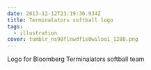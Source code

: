 ```yaml
---
date: 2013-12-12T23:19:36.934Z
title: Terminalators softball logo
tags:
  - illustration
cover: tumblr_ns98flnwdf1s0wiloo1_1280.png
---
```

Logo for Bloomberg Terminalators softball team
